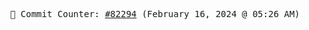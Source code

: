 <p align="center">
    <samp>
        📮 Commit Counter: <a href="https://github.com/Javascript-void0/Javascript-void0/commits/main">#82294</a> (February 16, 2024 @ 05:26 AM)
    </samp>
</p>